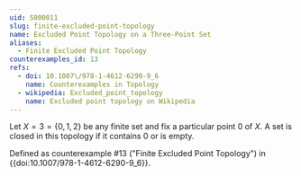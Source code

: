 ```yaml
---
uid: S000011
slug: finite-excluded-point-topology
name: Excluded Point Topology on a Three-Point Set
aliases:
  - Finite Excluded Point Topology
counterexamples_id: 13
refs:
  - doi: 10.1007\/978-1-4612-6290-9_6
    name: Counterexamples in Topology
  - wikipedia: Excluded_point_topology
    name: Excluded point topology on Wikipedia
---
```

Let $X=3=\{0,1,2\}$ be any finite set and fix a particular point $0$ of $X$.
A set is closed in this topology if it contains $0$ or is empty.

Defined as counterexample #13 ("Finite Excluded Point Topology")
in {{doi:10.1007\/978-1-4612-6290-9_6}}.
